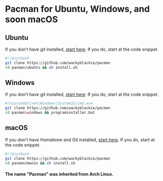 # Pacman for Ubuntu, Windows, and soon macOS
## Ubuntu
If you don't have git installed, 
[start here](https://github.com/wackyblackie/pacman/blob/master/ubuntu/README.md). If you do, start at the code snippet.
```bash
#!/bin/bash
git clone https://github.com/wackyblackie/pacman
cd pacman/ubuntu && sh install.sh
```
## Windows
If you don't have git installed, 
[start here](https://github.com/wackyblackie/pacman/blob/master/windows/README.md). If you do, start at the code snippet.
```bash
#!%systemdrive%\Windows\System32\cmd.exe
git clone https://github.com/wackyblackie/pacman
cd pacman\windows && programinstaller.bat
```
## macOS
If you don't have Homebrew and Git installed, 
[start here](https://github.com/wackyblackie/pacman/blob/master/macos/README.md). If you do, start at the code snippet.
```bash
#!/bin/bash
git clone https://github.com/wackyblackie/pacman
cd pacman/macos && sh install.sh
```
#### The name "Pacman" was inherited from Arch Linux.
